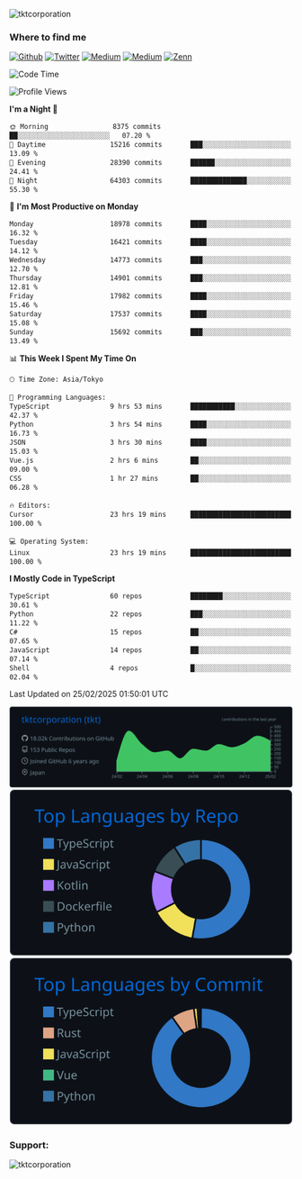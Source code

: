 <p align="left"> <img src="https://komarev.com/ghpvc/?username=tktcorporation&label=Profile%20views&color=0e75b6&style=flat" alt="tktcorporation" /> </p>

<h3>Where to find me</h3>
<p>
<a href="https://github.com/tktcorporation" target="_blank"><img alt="Github" src="https://img.shields.io/badge/GitHub-%2312100E.svg?&style=for-the-badge&logo=Github&logoColor=white" /></a>
<a href="https://twitter.com/tktcorporation" target="_blank"><img alt="Twitter" src="https://img.shields.io/badge/twitter-%231DA1F2.svg?&style=for-the-badge&logo=twitter&logoColor=white" /></a>
<a href="https://www.linkedin.com/in/tktcorporation" target="_blank"><img alt="Medium" src="https://img.shields.io/badge/linkdin-0a66c2.svg?&style=for-the-badge&logo=linkedin&logoColor=white" /></a>
<a href="https://qiita.com/tktcorporation" target="_blank"><img alt="Medium" src="https://img.shields.io/badge/qiita-55C500.svg?&style=for-the-badge&logo=qiita&logoColor=white" /></a>
<a href="https://zenn.dev/tktcorporation" target="_blank"><img alt="Zenn" src="https://img.shields.io/badge/Zenn-3EA8FF.svg?&style=for-the-badge&logo=Zenn&logoColor=white" /></a>
</p>
  
<!--START_SECTION:waka-->
![Code Time](http://img.shields.io/badge/Code%20Time-2%2C173%20hrs%2059%20mins-blue)

![Profile Views](http://img.shields.io/badge/Profile%20Views-14-blue)

**I'm a Night 🦉** 

```text
🌞 Morning                8375 commits        ██░░░░░░░░░░░░░░░░░░░░░░░   07.20 % 
🌆 Daytime                15216 commits       ███░░░░░░░░░░░░░░░░░░░░░░   13.09 % 
🌃 Evening                28390 commits       ██████░░░░░░░░░░░░░░░░░░░   24.41 % 
🌙 Night                  64303 commits       ██████████████░░░░░░░░░░░   55.30 % 
```
📅 **I'm Most Productive on Monday** 

```text
Monday                   18978 commits       ████░░░░░░░░░░░░░░░░░░░░░   16.32 % 
Tuesday                  16421 commits       ████░░░░░░░░░░░░░░░░░░░░░   14.12 % 
Wednesday                14773 commits       ███░░░░░░░░░░░░░░░░░░░░░░   12.70 % 
Thursday                 14901 commits       ███░░░░░░░░░░░░░░░░░░░░░░   12.81 % 
Friday                   17982 commits       ████░░░░░░░░░░░░░░░░░░░░░   15.46 % 
Saturday                 17537 commits       ████░░░░░░░░░░░░░░░░░░░░░   15.08 % 
Sunday                   15692 commits       ███░░░░░░░░░░░░░░░░░░░░░░   13.49 % 
```


📊 **This Week I Spent My Time On** 

```text
🕑︎ Time Zone: Asia/Tokyo

💬 Programming Languages: 
TypeScript               9 hrs 53 mins       ███████████░░░░░░░░░░░░░░   42.37 % 
Python                   3 hrs 54 mins       ████░░░░░░░░░░░░░░░░░░░░░   16.73 % 
JSON                     3 hrs 30 mins       ████░░░░░░░░░░░░░░░░░░░░░   15.03 % 
Vue.js                   2 hrs 6 mins        ██░░░░░░░░░░░░░░░░░░░░░░░   09.00 % 
CSS                      1 hr 27 mins        ██░░░░░░░░░░░░░░░░░░░░░░░   06.28 % 

🔥 Editors: 
Cursor                   23 hrs 19 mins      █████████████████████████   100.00 % 

💻 Operating System: 
Linux                    23 hrs 19 mins      █████████████████████████   100.00 % 
```

**I Mostly Code in TypeScript** 

```text
TypeScript               60 repos            ████████░░░░░░░░░░░░░░░░░   30.61 % 
Python                   22 repos            ███░░░░░░░░░░░░░░░░░░░░░░   11.22 % 
C#                       15 repos            ██░░░░░░░░░░░░░░░░░░░░░░░   07.65 % 
JavaScript               14 repos            ██░░░░░░░░░░░░░░░░░░░░░░░   07.14 % 
Shell                    4 repos             █░░░░░░░░░░░░░░░░░░░░░░░░   02.04 % 
```




 Last Updated on 25/02/2025 01:50:01 UTC
<!--END_SECTION:waka-->

[![](https://raw.githubusercontent.com/tktcorporation/tktcorporation/master/profile-summary-card-output/github_dark/0-profile-details.svg)](https://github.com/vn7n24fzkq/github-profile-summary-cards)
[![](https://raw.githubusercontent.com/tktcorporation/tktcorporation/master/profile-summary-card-output/github_dark/1-repos-per-language.svg)](https://github.com/vn7n24fzkq/github-profile-summary-cards) [![](https://raw.githubusercontent.com/tktcorporation/tktcorporation/master/profile-summary-card-output/github_dark/2-most-commit-language.svg)](https://github.com/vn7n24fzkq/github-profile-summary-cards)

<h3 align="left">Support:</h3>
<p><a href="https://www.buymeacoffee.com/tktcorporation"> <img align="left" src="https://cdn.buymeacoffee.com/buttons/v2/default-yellow.png" height="50" width="210" alt="tktcorporation" /></a></p><br><br>
